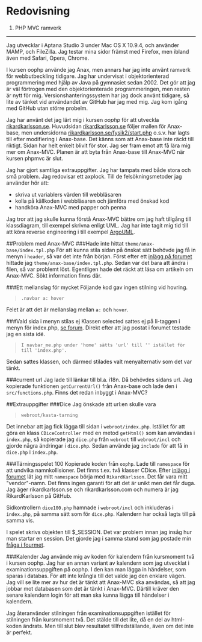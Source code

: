 Redovisning
====================================
 
1. PHP MVC ramverk
------------------------------------
Jag utvecklar i Aptana Studio 3 under Mac OS X 10.9.4, och använder MAMP, och FileZilla.
Jag testar mina sidor främst med Firefox, men ibland även med Safari, Opera, Chrome.

I kursen oophp använde jag Anax,
men annars har jag inte använt ramverk för webbutbeckling tidigare.
Jag har undervisat i objektorienterad programmering med hjälp av Java
på gymnasiet sedan 2002. Det gör att jag är väl förtrogen med den objektorienterade 
programmeringen, men resten är nytt för mig. Versionshanteringssystem har
jag dock använt tidigare, så lite av tänket vid användandet av GitHub har jag med mig.
Jag kom igång med GitHub utan större probelm.

Jag har använt det jag lärt mig i kursen
*oophp* för att utveckla [rikardkarlsson.se](http://rikardkarlsson.se/).
Huvudsidan [rikardkarlsson.se](http://rikardkarlsson.se/) följer mallen för Anax-base,
men undersidorna
[rikardkarlsson.se/fysik2/start.php](http://rikardkarlsson.se/fysik2/start.php)
o.s.v. har lagts
till efter modifiering i Anax-base. Det känns som att Anax-base inte räckt till
riktigt. Sidan har helt enkelt blivit för stor. Jag ser fram emot att få lära mig
mer om Anax-MVC. Planen är att byta från Anax-base till Anax-MVC när kursen
phpmvc är slut.

Jag har gjort samtliga extrauppgifter. Jag har tampats med både stora och små problem.
Jag redovisar ett axplock. Till de felsökningsmetoder jag använder hör att:

* skriva ut variablers värden till webbläsaren
* kolla på källkoden i webbläsaren och jämföra med önskad kod
* handköra Anax-MVC med papper och penna

Jag tror att jag skulle kunna förstå Anax-MVC bättre om jag haft tillgång till
klassdiagram, till exempel skrivna enligt UML. Jag har inte tagit mig tid till
att köra reverse engineering i till exempel [ArgoUML](http://argouml.tigris.org/).

##Problem med Anax-MVC
###Hade inte hittat `theme/anax-base/index.tpl.php`
För att kunna stila sidan på önskat sätt behövde jag få in 
menyn i `header`, så var det inte från början.
Först efter ett [inlägg på forumet](http://dbwebb.se/forum/viewtopic.php?f=40&t=2643&sid=b668d6a56276036fafb1b13b8bfb5e11#p22802)
hittade
jag `theme/anax-base/index.tpl.php`. Sedan var det bara att ändra i filen,
så var problemt löst. Egentligen hade det räckt att läsa om artikeln om Anax-MVC.
Sökt information finns där.

###Ett mellanslag för mycket
Följande kod gav ingen stilning vid hovring.

> `.navbar a: hover`

Felet är att det är mellanslag mellan `a:` och `hover`.

###Vald sida i menyn stilas ej
Klassen selected sattes ej på li-taggen i menyn för index.php, 
[se forum](http://dbwebb.se/forum/viewtopic.php?f=40&t=2818&p=22990#p22990).
Direkt efter att jag postat i forumet testade jag en sista idé. 

> `I navbar_me.php under 'home' sätts 'url' till '' istället för till 'index.php'.`

Sedan sattes klassen, och därmed stilades valt menyalternativ som det var tänkt.

###current url
Jag lade till länkar till bl.a. i18n. Då behövdes sidans url. Jag kopierade
funktionen `getCurrentUrl()` från Anax-base och lade den i `src/functions.php`.
Finns det redan inbyggt i Anax-MVC?

##Extrauppgifter
###Dice
Jag önskade att url:en skulle vara

> `webroot/kasta-tarning`

Det innebar att jag fick lägga till sidan i `webroot/index.php`.
Istället för att göra en klass `CDiceController` med en metod
`getHtml()` som kan användas i `index.php`, så kopierade jag
`dice.php` från `webroot` till `webroot/incl` och gjorde några ändringar
i `dice.php`. Sedan använde jag `include` för att få in `dice.php` i 
`index.php`.
 
###Tärningsspelet 100
Kopierade koden från `oophp`. Lade till `namespace` för att undvika
namnkollisioner. Det finns t.ex. två klasser CDice.
Efter [inlägg i forumet](http://dbwebb.se/forum/viewtopic.php?f=12&t=1304#p23631) lät jag mitt `namespace` börja med
`RikardKarlsson`. Det får vara mitt "vendor"-namn. Det finns ingen garanti för att det
är unikt men det får duga.  Jag äger rikardkarlsson.se och rikardkarlsson.com
och numera är jag RikardKarlsson på GitHub.

Sidkontrollern `dice100.php` hamnade i `webroot/incl` och inkluderas
i `index.php`, på samma sätt som för `dice.php`. Kalendern har också 
lagts till på samma vis.

I spelet skrivs objekten till $_SESSION. Det var problem innan jag insåg hur
man startar en session. Det gjorde jag i samma stund som jag postade min 
[fråga i fourmet](http://dbwebb.se/forum/viewtopic.php?f=40&t=2858).

###Kalender
Jag använde mig av koden för kalendern från kursmoment två i kursen oophp.
Jag har en annan variant av kalendern som jag utvecklat i examinationsuppgiften
på oophp. I den kan man lägga in händelser, som sparas i databas.
För att inte krångla till det valde jag den enklare vägen.
Jag vill se lite mer av hur det är tänkt att Anax-MVC ska användas, så
att jag jobbar mot databasen som det är tänkt i Anax-MVC. Därtill kräver
den senare kalendern login för att man ska kunna lägga till händelser i
kalendern.

Jag återanvänder stilningen från examinationsuppgiften istället för stilningen
från kursmoment två. Det stälde till det lite, då en del av html-koden ändrats.
Men till slut blev resultatet tillfredställande, även om det inte är perfekt.

 


